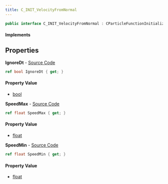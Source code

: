 ```yaml
---
title: C_INIT_VelocityFromNormal
---
```


```csharp
public interface C_INIT_VelocityFromNormal : CParticleFunctionInitializer, CParticleFunction, ISchemaClass<CParticleFunction>, ISchemaClass<CParticleFunctionInitializer>, ISchemaClass<C_INIT_VelocityFromNormal>, ISchemaField, ISchemaClass, INativeHandle
```

#### Implements

## Properties

**IgnoreDt** - [Source Code](https://github.com/swiftly-solution/swiftlys2/blob/master/managed/src/SwiftlyS2.Generated/Schemas/Interfaces/C_INIT_VelocityFromNormal.cs#L20)

```csharp
ref bool IgnoreDt { get; }
```

#### Property Value

- [bool](https://learn.microsoft.com/dotnet/api/system.boolean)

**SpeedMax** - [Source Code](https://github.com/swiftly-solution/swiftlys2/blob/master/managed/src/SwiftlyS2.Generated/Schemas/Interfaces/C_INIT_VelocityFromNormal.cs#L18)

```csharp
ref float SpeedMax { get; }
```

#### Property Value

- [float](https://learn.microsoft.com/dotnet/api/system.single)

**SpeedMin** - [Source Code](https://github.com/swiftly-solution/swiftlys2/blob/master/managed/src/SwiftlyS2.Generated/Schemas/Interfaces/C_INIT_VelocityFromNormal.cs#L16)

```csharp
ref float SpeedMin { get; }
```

#### Property Value

- [float](https://learn.microsoft.com/dotnet/api/system.single)

